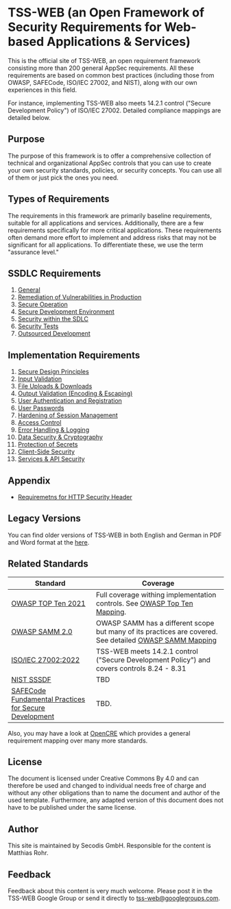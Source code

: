 # TSS-WEB (an Open Framework of Security Requirements for Web-based Applications & Services)

This is the official site of TSS-WEB, an open requirement framework consisting more than 200 general AppSec requirements. All these requirements are based on common best practices (including those from OWASP, SAFECode, ISO/IEC 27002, and NIST), along with our own experiences in this field.

For instance, implementing TSS-WEB also meets 14.2.1 control ("Secure Development Policy") of ISO/IEC 27002. Detailed compliance mappings are detailed below.

## Purpose

The purpose of this framework is to offer a comprehensive collection of technical and organizational AppSec controls that you can use to create your own security standards, policies, or security concepts. You can use all of them or just pick the ones you need.

## Types of Requirements

The requirements in this framework are primarily baseline requirements, suitable for all applications and services. Additionally, there are a few requirements specifically for more critical applications. These requirements often demand more effort to implement and address risks that may not be significant for all applications. To differentiate these, we use the term "assurance level."

## SSDLC Requirements

1. [General](A_SSDLC_Requirements/01_General.md)
2. [Remediation of Vulnerabilities in Production](A_SSDLC_Requirements/02_Vulnerability-Remediation.md) 
3. [Secure Operation](A_SSDLC_Requirements/03_Secure-Operation.md)
4. [Secure Development Environment](A_SSDLC_Requirements/04_Secure-Dev-Environment.md)
5. [Security within the SDLC](A_SSDLC_Requirements/05_Security-wthin-SDLC.md)
6. [Security Tests](A_SSDLC_Requirements/06_Security-Tests.md)
7. [Outsourced Development](A_SSDLC_Requirements/07_Outsourced-Development.md)

## Implementation Requirements

1. [Secure Design Principles](B_Implementation_Requirements/01_Secure-Design-Principles.md)
2. [Input Validation](B_Implementation_Requirements/02_InputVal.md)
3. [File Uploads & Downloads](B_Implementation_Requirements/03_FileUploads.md)
4. [Output Validation (Encoding & Escaping)](B_Implementation_Requirements/04_OutputVal.md)
5. [User Authentication and Registration](B_Implementation_Requirements/05_UserAuth.md)
6. [User Passwords](B_Implementation_Requirements/06_User-Passwords.md)
7. [Hardening of Session Management](B_Implementation_Requirements/07_Session-Mgmt.md)
8. [Access Control](B_Implementation_Requirements/08_Access-Control.md)
9. [Error Handling & Logging](B_Implementation_Requirements/09_Error-Handling-And-Logging.md)
10. [Data Security & Cryptography](B_Implementation_Requirements/10_Data-Security.md)
11. [Protection of Secrets](B_Implementation_Requirements/11_Secrets.md)
12. [Client-Side Security](B_Implementation_Requirements/12_Client-Side-Security.md)
13. [Services & API Security](B_Implementation_Requirements/13_API-Security.md)

## Appendix

- [Requiremetns for HTTP Security Header](Appendix/RequirementsforHTTPSecurityHeader.md)

## Legacy Versions

You can find older versions of TSS-WEB in both English and German in PDF and Word format at the [here](https://secodis.atlassian.net/wiki/spaces/TSSWEB).

## Related Standards

| Standard  | Coverage |
| ------------- | ------------- |
| [OWASP TOP Ten 2021](https://owasp.org/www-project-top-ten/) | Full coverage withing implementation controls. See [OWASP Top Ten Mapping](C_Appendix/OWASP_Top_Ten_Mapping.md). |
| [OWASP SAMM 2.0](https://owaspsamm.org/model/) | OWASP SAMM has a different scope but many of its practices are covered. See detailed [OWASP SAMM Mapping](C_Appendix/OWASP_SAMM-2.0-Mapping.md) |
| [ISO/IEC 27002:2022](https://www.iso.org/standard/27001)  | TSS-WEB meets 14.2.1 control ("Secure Development Policy") and covers controls 8.24 - 8.31 |
| [NIST SSSDF](https://csrc.nist.gov/Projects/ssdf)  | TBD  |
| [SAFECode Fundamental Practices for Secure Development](https://safecode.org/uncategorized/fundamental-practices-secure-software-development/) | TBD. |

Also, you may have a look at [OpenCRE](https://www.opencre.org/) which provides a general requirement mapping over many more standards.

## License
The document is licensed under Creative Commons By 4.0 and can therefore be used and changed to individual needs free of charge and without any other obligations than to name the document and author of the used template. Furthermore, any adapted version of this document does not have to be published under the same license.

## Author
This site is maintained by Secodis GmbH. Responsible for the content is Matthias Rohr. 

## Feedback 
Feedback about this content is very much welcome. Please post it in the TSS-WEB Google Group or send it directly to tss-web@googlegroups.com.
